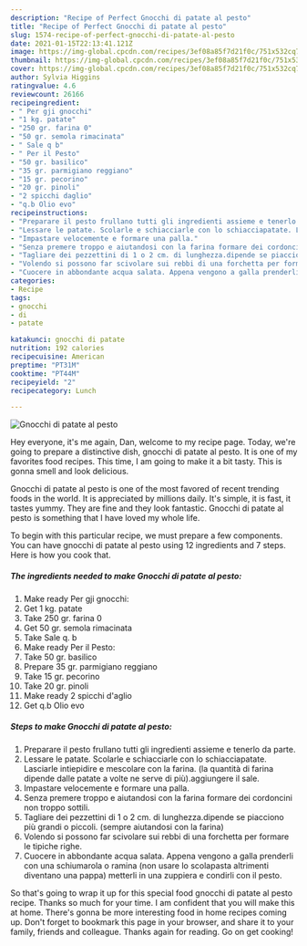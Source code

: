 ```yaml
---
description: "Recipe of Perfect Gnocchi di patate al pesto"
title: "Recipe of Perfect Gnocchi di patate al pesto"
slug: 1574-recipe-of-perfect-gnocchi-di-patate-al-pesto
date: 2021-01-15T22:13:41.121Z
image: https://img-global.cpcdn.com/recipes/3ef08a85f7d21f0c/751x532cq70/gnocchi-di-patate-al-pesto-recipe-main-photo.jpg
thumbnail: https://img-global.cpcdn.com/recipes/3ef08a85f7d21f0c/751x532cq70/gnocchi-di-patate-al-pesto-recipe-main-photo.jpg
cover: https://img-global.cpcdn.com/recipes/3ef08a85f7d21f0c/751x532cq70/gnocchi-di-patate-al-pesto-recipe-main-photo.jpg
author: Sylvia Higgins
ratingvalue: 4.6
reviewcount: 26166
recipeingredient:
- " Per gji gnocchi"
- "1 kg. patate"
- "250 gr. farina 0"
- "50 gr. semola rimacinata"
- " Sale q b"
- " Per il Pesto"
- "50 gr. basilico"
- "35 gr. parmigiano reggiano"
- "15 gr. pecorino"
- "20 gr. pinoli"
- "2 spicchi daglio"
- "q.b Olio evo"
recipeinstructions:
- "Preparare il pesto frullano tutti gli ingredienti assieme e tenerlo da parte."
- "Lessare le patate. Scolarle e schiacciarle con lo schiacciapatate. Lasciarle intiepidire e mescolare con la farina. (la quantità di farina dipende dalle patate a volte ne serve di più).aggiungere il sale."
- "Impastare velocemente e formare una palla."
- "Senza premere troppo e aiutandosi con la farina formare dei cordoncini non troppo sottili."
- "Tagliare dei pezzettini di 1 o 2 cm. di lunghezza.dipende se piacciono più grandi o piccoli. (sempre aiutandosi con la farina)"
- "Volendo si possono far scivolare sui rebbi di una forchetta per formare le tipiche righe."
- "Cuocere in abbondante acqua salata. Appena vengono a galla prenderli con una schiumarola o ramina (non usare lo scolapasta altrimenti diventano una pappa) metterli in una zuppiera e condirli con il pesto."
categories:
- Recipe
tags:
- gnocchi
- di
- patate

katakunci: gnocchi di patate 
nutrition: 192 calories
recipecuisine: American
preptime: "PT31M"
cooktime: "PT44M"
recipeyield: "2"
recipecategory: Lunch

---
```



![Gnocchi di patate al pesto](https://img-global.cpcdn.com/recipes/3ef08a85f7d21f0c/751x532cq70/gnocchi-di-patate-al-pesto-recipe-main-photo.jpg)

Hey everyone, it's me again, Dan, welcome to my recipe page. Today, we're going to prepare a distinctive dish, gnocchi di patate al pesto. It is one of my favorites food recipes. This time, I am going to make it a bit tasty. This is gonna smell and look delicious.

Gnocchi di patate al pesto is one of the most favored of recent trending foods in the world. It is appreciated by millions daily. It's simple, it is fast, it tastes yummy. They are fine and they look fantastic. Gnocchi di patate al pesto is something that I have loved my whole life.




To begin with this particular recipe, we must prepare a few components. You can have gnocchi di patate al pesto using 12 ingredients and 7 steps. Here is how you cook that.

<!--inarticleads1-->

##### The ingredients needed to make Gnocchi di patate al pesto:

1. Make ready  Per gji gnocchi:
1. Get 1 kg. patate
1. Take 250 gr. farina 0
1. Get 50 gr. semola rimacinata
1. Take  Sale q. b
1. Make ready  Per il Pesto:
1. Take 50 gr. basilico
1. Prepare 35 gr. parmigiano reggiano
1. Take 15 gr. pecorino
1. Take 20 gr. pinoli
1. Make ready 2 spicchi d&#39;aglio
1. Get q.b Olio evo




<!--inarticleads2-->

##### Steps to make Gnocchi di patate al pesto:

1. Preparare il pesto frullano tutti gli ingredienti assieme e tenerlo da parte.
1. Lessare le patate. Scolarle e schiacciarle con lo schiacciapatate. Lasciarle intiepidire e mescolare con la farina. (la quantità di farina dipende dalle patate a volte ne serve di più).aggiungere il sale.
1. Impastare velocemente e formare una palla.
1. Senza premere troppo e aiutandosi con la farina formare dei cordoncini non troppo sottili.
1. Tagliare dei pezzettini di 1 o 2 cm. di lunghezza.dipende se piacciono più grandi o piccoli. (sempre aiutandosi con la farina)
1. Volendo si possono far scivolare sui rebbi di una forchetta per formare le tipiche righe.
1. Cuocere in abbondante acqua salata. Appena vengono a galla prenderli con una schiumarola o ramina (non usare lo scolapasta altrimenti diventano una pappa) metterli in una zuppiera e condirli con il pesto.




So that's going to wrap it up for this special food gnocchi di patate al pesto recipe. Thanks so much for your time. I am confident that you will make this at home. There's gonna be more interesting food in home recipes coming up. Don't forget to bookmark this page in your browser, and share it to your family, friends and colleague. Thanks again for reading. Go on get cooking!
